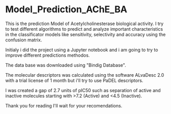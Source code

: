 # Model_Prediction_AChE_BA

This is the prediction Model of Acetylcholinesterase biological activity.
I try to test different algorithms to predict and analyze important
characteristics in the classificator models like sensitivity, selectivity and accuracy using the confusion matrix.

Initialy i did the project using a Jupyter notebook and i am going to try to improve different predictions methodos.

The data base was downloaded using "Bindig Database".

The molecular descriptors was calculated using the software ALvaDesc 2.0 with a trial license of 1 month but i'll try
to use PaDEL descriptors.

I was created a gap of 2.7  units of pIC50 such as separation of active and inactive molecules starting with >7.2 (Active) and  <4.5 (Inactive).


Thank you for reading I'll wait for your recomendations.
